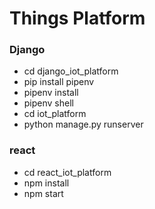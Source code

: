 # Things Platform

### Django

- cd django_iot_platform
- pip install pipenv
- pipenv install
- pipenv shell
- cd iot_platform
- python manage.py runserver

### react

- cd react_iot_platform
- npm install
- npm start
